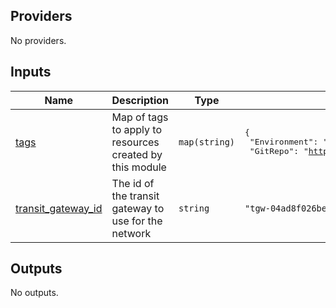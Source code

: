 <!-- BEGIN_TF_DOCS -->
## Providers

No providers.

## Inputs

| Name | Description | Type | Default | Required |
|------|-------------|------|---------|:--------:|
| <a name="input_tags"></a> [tags](#input\_tags) | Map of tags to apply to resources created by this module | `map(string)` | <pre>{<br/>  "Environment": "Testing",<br/>  "GitRepo": "https://github.com/appvia/terraform-aws-dns"<br/>}</pre> | no |
| <a name="input_transit_gateway_id"></a> [transit\_gateway\_id](#input\_transit\_gateway\_id) | The id of the transit gateway to use for the network | `string` | `"tgw-04ad8f026be8b7eb6"` | no |

## Outputs

No outputs.
<!-- END_TF_DOCS -->